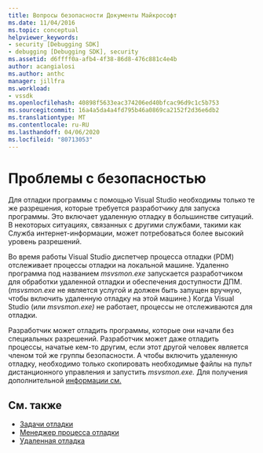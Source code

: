 ```yaml
---
title: Вопросы безопасности Документы Майкрософт
ms.date: 11/04/2016
ms.topic: conceptual
helpviewer_keywords:
- security [Debugging SDK]
- debugging [Debugging SDK], security
ms.assetid: d6ffff0a-afb4-4f38-86d8-476c881c4e4b
author: acangialosi
ms.author: anthc
manager: jillfra
ms.workload:
- vssdk
ms.openlocfilehash: 40898f5633eac374206ed40bfcac96d9c1c5b753
ms.sourcegitcommit: 16a4a5da4a4fd795b46a0869ca2152f2d36e6db2
ms.translationtype: MT
ms.contentlocale: ru-RU
ms.lasthandoff: 04/06/2020
ms.locfileid: "80713053"
---
```

# <a name="security-issues"></a>Проблемы с безопасностью
Для отладки программы с помощью Visual Studio необходимы только те же разрешения, которые требуется разработчику для запуска программы. Это включает удаленную отладку в большинстве ситуаций. В некоторых ситуациях, связанных с другими службами, такими как Служба интернет-информации, может потребоваться более высокий уровень разрешений.

 Во время работы Visual Studio диспетчер процесса отладки (PDM) отслеживает процессы отладки на локальной машине. Удаленно программа под названием *msvsmon.exe* запускается разработчиком для обработки удаленной отладки и обеспечения доступности ДПМ. (*msvsmon.exe* не является услугой и должен быть запущен вручную, чтобы включить удаленную отладку на этой машине.) Когда Visual Studio (или *msvsmon.exe)* не работает, процессы не отслеживаются для отладки.

 Разработчик может отладить программы, которые они начали без специальных разрешений. Разработчик может даже отладить процессы, начатые кем-то другим, если этот другой человек является членом той же группы безопасности. А чтобы включить удаленную отладку, необходимо только скопировать необходимые файлы на пульт дистанционного управления и запустить *msvsmon.exe.* Для получения дополнительной [информации см.](../../debugger/remote-debugging.md)

## <a name="see-also"></a>См. также
- [Задачи отладки](../../extensibility/debugger/debugging-tasks.md)
- [Менеджер процесса отладки](../../extensibility/debugger/process-debug-manager.md)
- [Удаленная отладка](../../debugger/remote-debugging.md)

